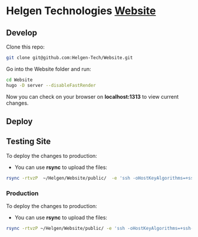# Helgen Technologies [Website](https://helgen.tech)

## Develop

Clone this repo:

```bash
git clone git@github.com:Helgen-Tech/Website.git
```

Go into the Website folder and run:

```bash
cd Website
hugo -D server --disableFastRender
```

Now you can check on your browser on **localhost:1313** to view current changes.

## Deploy

## Testing Site

To deploy the changes to production:

 - You can use **rsync** to upload the files:

 ```bash
rsync -rtvzP  ~/Helgen/Website/public/  -e 'ssh -oHostKeyAlgorithms=+ssh-dss' gibranlp.dev:~/helgen.gibranlp.dev/
```


### Production

To deploy the changes to production:

 - You can use **rsync** to upload the files:

 ```bash
 rsync -rtvzP ~/Helgen/Website/public/ -e 'ssh -oHostKeyAlgorithms=+ssh-dss' helgen50@192.254.189.34:~/public_html/
 ```




